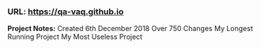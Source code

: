 ### URL: https://qa-vaq.github.io ###

**Project Notes:**
Created 6th December 2018
Over 750 Changes 
My Longest Running Project
My Most Useless Project
